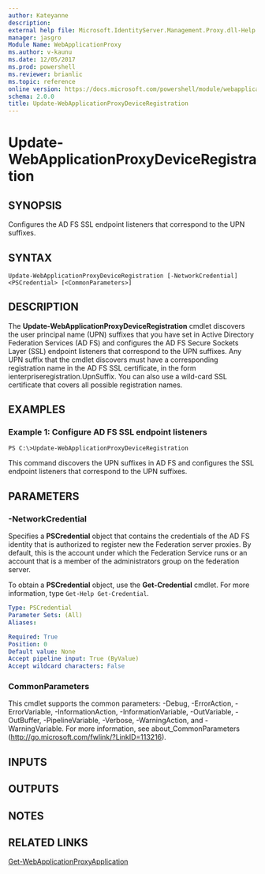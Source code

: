 ```yaml
---
author: Kateyanne
description: 
external help file: Microsoft.IdentityServer.Management.Proxy.dll-Help.xml
manager: jasgro
Module Name: WebApplicationProxy
ms.author: v-kaunu
ms.date: 12/05/2017
ms.prod: powershell
ms.reviewer: brianlic
ms.topic: reference
online version: https://docs.microsoft.com/powershell/module/webapplicationproxy/update-webapplicationproxydeviceregistration?view=windowsserver2012r2-ps&wt.mc_id=ps-gethelp
schema: 2.0.0
title: Update-WebApplicationProxyDeviceRegistration
---
```


# Update-WebApplicationProxyDeviceRegistration

## SYNOPSIS
Configures the AD FS SSL endpoint listeners that correspond to the UPN suffixes.

## SYNTAX

```
Update-WebApplicationProxyDeviceRegistration [-NetworkCredential] <PSCredential> [<CommonParameters>]
```

## DESCRIPTION
The **Update-WebApplicationProxyDeviceRegistration** cmdlet discovers the user principal name (UPN) suffixes that you have set in Active Directory Federation Services (AD FS) and configures the AD FS Secure Sockets Layer (SSL) endpoint listeners that correspond to the UPN suffixes.
Any UPN suffix that the cmdlet discovers must have a corresponding registration name in the AD FS SSL certificate, in the form ienterpriseregistration.UpnSuffix.
You can also use a wild-card SSL certificate that covers all possible registration names.

## EXAMPLES

### Example 1: Configure AD FS SSL endpoint listeners
```
PS C:\>Update-WebApplicationProxyDeviceRegistration
```

This command discovers the UPN suffixes in AD FS and configures the SSL endpoint listeners that correspond to the UPN suffixes.

## PARAMETERS

### -NetworkCredential
Specifies a **PSCredential** object that contains the credentials of the AD FS identity that is authorized to register new the Federation server proxies.
By default, this is the account under which the Federation Service runs or an account that is a member of the administrators group on the federation server.

To obtain a **PSCredential** object, use the **Get-Credential** cmdlet.
For more information, type `Get-Help Get-Credential`.

```yaml
Type: PSCredential
Parameter Sets: (All)
Aliases: 

Required: True
Position: 0
Default value: None
Accept pipeline input: True (ByValue)
Accept wildcard characters: False
```

### CommonParameters
This cmdlet supports the common parameters: -Debug, -ErrorAction, -ErrorVariable, -InformationAction, -InformationVariable, -OutVariable, -OutBuffer, -PipelineVariable, -Verbose, -WarningAction, and -WarningVariable. For more information, see about_CommonParameters (http://go.microsoft.com/fwlink/?LinkID=113216).

## INPUTS

## OUTPUTS

## NOTES

## RELATED LINKS

[Get-WebApplicationProxyApplication](./Get-WebApplicationProxyApplication.md)

